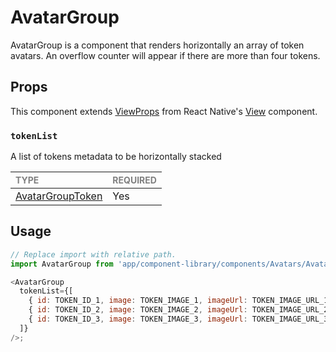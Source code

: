 # AvatarGroup

AvatarGroup is a component that renders horizontally an array of token avatars. An overflow counter will appear if there are more than four tokens.

## Props

This component extends [ViewProps](https://reactnative.dev/docs/view-style-props) from React Native's [View](https://reactnative.dev/docs/view) component.

### `tokenList`

A list of tokens metadata to be horizontally stacked

| <span style="color:gray;font-size:14px">TYPE</span> | <span style="color:gray;font-size:14px">REQUIRED</span> |
| :-------------------------------------------------- | :------------------------------------------------------ |
| [AvatarGroupToken](./AvatarGroup.types.ts#L16)      | Yes                                                     |

## Usage

```javascript
// Replace import with relative path.
import AvatarGroup from 'app/component-library/components/Avatars/AvatarGroup';

<AvatarGroup
  tokenList={[
    { id: TOKEN_ID_1, image: TOKEN_IMAGE_1, imageUrl: TOKEN_IMAGE_URL_1 },
    { id: TOKEN_ID_2, image: TOKEN_IMAGE_2, imageUrl: TOKEN_IMAGE_URL_2 },
    { id: TOKEN_ID_3, image: TOKEN_IMAGE_3, imageUrl: TOKEN_IMAGE_URL_3 },
  ]}
/>;
```
